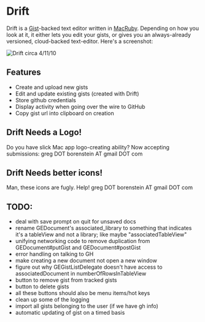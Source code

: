 Drift
=======

Drift is a [Gist](http://gist.github.com)-backed text editor written in [MacRuby](http://www.macruby.org/). Depending on how you look at it, it either lets you edit your gists, or gives you an always-already versioned, cloud-backed text-editor. Here's a screenshot:

![Drift circa 4/11/10](http://img.skitch.com/20100411-1yxsmj41xfi6aki7q7xhp53bq3.jpg)

Features
---------

* Create and upload new gists
* Edit and update existing gists (created with Drift)
* Store github credentials
* Display activity when going over the wire to GitHub
* Copy gist url into clipboard on creation

Drift Needs a Logo!
-------------------

Do you have slick Mac app logo-creating ability? Now accepting submissions: greg DOT borenstein AT gmail DOT com

Drift Needs better icons!
-------------------

Man, these icons are fugly. Help! greg DOT borenstein AT gmail DOT com

TODO:
--------

* deal with save prompt on quit for unsaved docs
* rename GEDocument's associated_library to something that indicates it's a tableView and not a library; like maybe "associatedTableView"
* unifying networking code to remove duplication from GEDocument#putGist and GEDocument#postGist
* error handling on talking to GH
* make creating a new document not open a new window
* figure out why GEGistListDelegate doesn't have access to associatedDocument in numberOfRowsInTableView
* button to remove gist from tracked gists
* button to delete gists
* all these buttons should also be menu items/hot keys
* clean up some of the logging
* import all gists belonging to the user (if we have gh info)
* automatic updating of gist on a timed basis